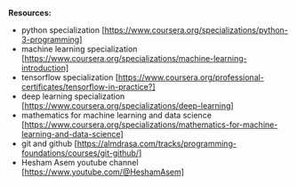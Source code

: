 **Resources:**
* python specialization [https://www.coursera.org/specializations/python-3-programming] 
* machine learning specialization  [https://www.coursera.org/specializations/machine-learning-introduction]
* tensorflow specialization [https://www.coursera.org/professional-certificates/tensorflow-in-practice?]
* deep learning specialization [https://www.coursera.org/specializations/deep-learning]
* mathematics for machine learning and data science [https://www.coursera.org/specializations/mathematics-for-machine-learning-and-data-science]
* git and github [https://almdrasa.com/tracks/programming-foundations/courses/git-github/]
*  Hesham Asem youtube channel [https://www.youtube.com/@HeshamAsem]
